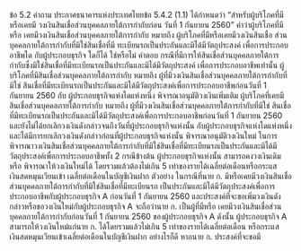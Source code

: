 ข้อ
5.2
คำถาม
ประกาศธนาคารแห่งประเทศไทยข้อ 5.4.2 (1.1)
ได้กําหนดว่า “สําหรับผู้บริโภคที่มีหรือเคยมี
วงเงินสินเชื่อส่วนบุคคลภายใต้การกำกับก่อน
วันที่ 1 กันยายน 2560” คำว่าผู้บริโภคที่มีหรือ
เคยมีวงเงินสินเชื่อส่วนบุคคลภายใต้การกำกับ
หมายถึง ผู้บริโภคที่มีหรือเคยมีวงเงินสินเชื่อ
ส่วนบุคคลภายใต้การกํากับที่มิใช่สินเชื่อที่มี
ทะเบียนรถเป็นประกันและมิได้มีวัตถุประสงค์
เพื่อการประกอบอาชีพใด กับผู้ประกอบธุรกิจ
ใดก็ได้ ใช่หรือไม่
คำตอบ
กรณีที่มีการให้สินเชื่อส่วนบุคคลภายใต้การกำกับซึ่งมิใช่สินเชื่อที่มีทะเบียนรถเป็นประกันและมิได้มีวัตถุประสงค์
เพื่อการประกอบอาชีพเท่านั้น
ผู้บริโภคที่มีสินเชื่อส่วนบุคคลภายใต้การกำกับ หมายถึง ผู้ที่มีวงเงินสินเชื่อส่วนบุคคลภายใต้การกำกับที่มิใช่
สินเชื่อที่มีทะเบียนรถเป็นประกันและมิได้มีวัตถุประสงค์เพื่อการประกอบอาชีพก่อนวันที่ 1 กันยายน 2560 กับ
ผู้ประกอบธุรกิจแห่งใดแห่งหนึ่ง
พิจารณาอนุมัติวงเงินเพิ่มเติม
ผู้บริโภคที่เคยมีสินเชื่อส่วนบุคคลภายใต้การกำกับ หมายถึง ผู้ที่มีวงเงินสินเชื่อส่วนบุคคลภายใต้การกำกับที่มิใช่
สินเชื่อที่มีทะเบียนรถเป็นประกันและมิได้มีวัตถุประสงค์เพื่อการประกอบอาชีพก่อนวันที่ 1 กันยายน 2560
และยังไม่ได้ยกเลิกวงเงินดังกล่าวจนถึงวันที่ผู้ประกอบธุรกิจแห่งนั้น
กับผู้ประกอบธุรกิจแห่งใดแห่งหนึ่ง และได้มีการยกเลิกวงเงินดังกล่าวก่อนที่ผู้ประกอบธุรกิจแห่งนั้น
พิจารณาอนุมัติวงเงินใหม่
ในการพิจารณาวงเงินสินเชื่อส่วนบุคคลภายใต้การกำกับที่มิใช่สินเชื่อที่มีทะเบียนรถเป็นประกันและมิได้มี
วัตถุประสงค์เพื่อการประกอบอาชีพทั้ง 2 กรณีข้างต้น ผู้ประกอบธุรกิจแห่งนั้น สามารถคงวงเงินเดิมหรือ
พิจารณาให้วงเงินใหม่ได้ โดยรวมแล้วต้องไม่เกิน 5 เท่าของรายได้เฉลี่ยต่อเดือนหรือกระแสเงินสดหมุนเวียนเข้า
เฉลี่ยต่อเดือนในบัญชีเงินฝาก
ตัวอย่าง ในกรณีที่นาย ก. มีหรือเคยมีวงเงินสินเชื่อส่วนบุคคลภายใต้การกำกับที่มิใช่สินเชื่อที่มีทะเบียนรถ
เป็นประกันและมิได้มีวัตถุประสงค์เพื่อการประกอบอาชีพกับผู้ประกอบธุรกิจ A ก่อนวันที่ 1 กันยายน 2560
และประสงค์ที่จะขอเพิ่มวงเงินดังกล่าวหรือขอวงเงินใหม่กับผู้ประกอบธุรกิจ A จะถือว่านาย ก. เป็นผู้ที่มีหรือ
เคยมีวงเงินสินเชื่อส่วนบุคคลภายใต้การกำกับก่อนวันที่ 1 กันยายน 2560 ของผู้ประกอบธุรกิจ A ดังนั้น
ผู้ประกอบธุรกิจ A สามารถให้วงเงินใหม่แก่นาย ก. ได้โดยรวมแล้วไม่เกิน 5 เท่าของรายได้เฉลี่ยต่อเดือน
หรือกระแสเงินสดหมุนเวียนเข้าเฉลี่ยต่อเดือนในบัญชีเงินฝาก อย่างไรก็ดี หากนาย ก. ประสงค์ที่จะขอมี
